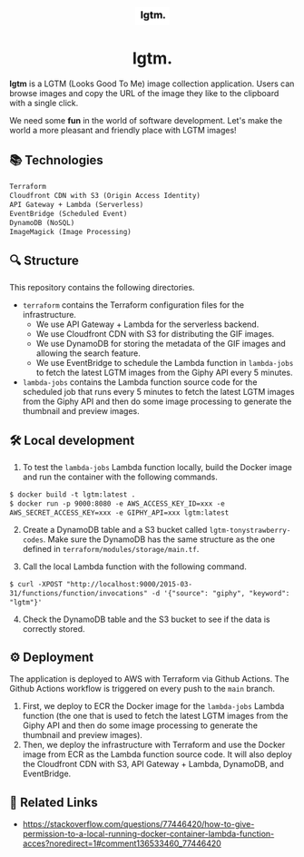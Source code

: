 <p align="center">
  <a href="https://lgtmarvelous.vercel.app">
    <img src="/logo.png" width="60" />
  </a>
</p>
<h1 align="center">
  lgtm.
</h1>

**lgtm** is a LGTM (Looks Good To Me) image collection application. Users can browse images and copy the URL of the image they like to the clipboard with a single click.

We need some **fun** in the world of software development. Let's make the world a more pleasant and friendly place with LGTM images!

## 📚 Technologies
```
Terraform
Cloudfront CDN with S3 (Origin Access Identity)
API Gateway + Lambda (Serverless)
EventBridge (Scheduled Event)
DynamoDB (NoSQL)
ImageMagick (Image Processing)
```

## 🔍 Structure
This repository contains the following directories.
- `terraform` contains the Terraform configuration files for the infrastructure.
  - We use API Gateway + Lambda for the serverless backend.
  - We use Cloudfront CDN with S3 for distributing the GIF images.
  - We use DynamoDB for storing the metadata of the GIF images and allowing the search feature.
  - We use EventBridge to schedule the Lambda function in `lambda-jobs` to fetch the latest LGTM images from the Giphy API every 5 minutes.
- `lambda-jobs` contains the Lambda function source code for the scheduled job that runs every 5 minutes to fetch the latest LGTM images from the Giphy API and then do some image processing to generate the thumbnail and preview images.

## 🛠 Local development

1. To test the `lambda-jobs` Lambda function locally, build the Docker image and run the container with the following commands.
```
$ docker build -t lgtm:latest .
$ docker run -p 9000:8080 -e AWS_ACCESS_KEY_ID=xxx -e AWS_SECRET_ACCESS_KEY=xxx -e GIPHY_API=xxx lgtm:latest
```

2. Create a DynamoDB table and a S3 bucket called `lgtm-tonystrawberry-codes`.
Make sure the DynamoDB has the same structure as the one defined in `terraform/modules/storage/main.tf`.

3. Call the local Lambda function with the following command.
```
$ curl -XPOST "http://localhost:9000/2015-03-31/functions/function/invocations" -d '{"source": "giphy", "keyword": "lgtm"}'
```

4. Check the DynamoDB table and the S3 bucket to see if the data is correctly stored.

## ⚙️ Deployment

The application is deployed to AWS with Terraform via Github Actions. The Github Actions workflow is triggered on every push to the `main` branch.

1. First, we deploy to ECR the Docker image for the `lambda-jobs` Lambda function (the one that is used to fetch the latest LGTM images from the Giphy API and then do some image processing to generate the thumbnail and preview images).
2. Then, we deploy the infrastructure with Terraform and use the Docker image from ECR as the Lambda function source code. It will also deploy the Cloudfront CDN with S3, API Gateway + Lambda, DynamoDB, and EventBridge.

## 🧐 Related Links
- https://stackoverflow.com/questions/77446420/how-to-give-permission-to-a-local-running-docker-container-lambda-function-acces?noredirect=1#comment136533460_77446420
